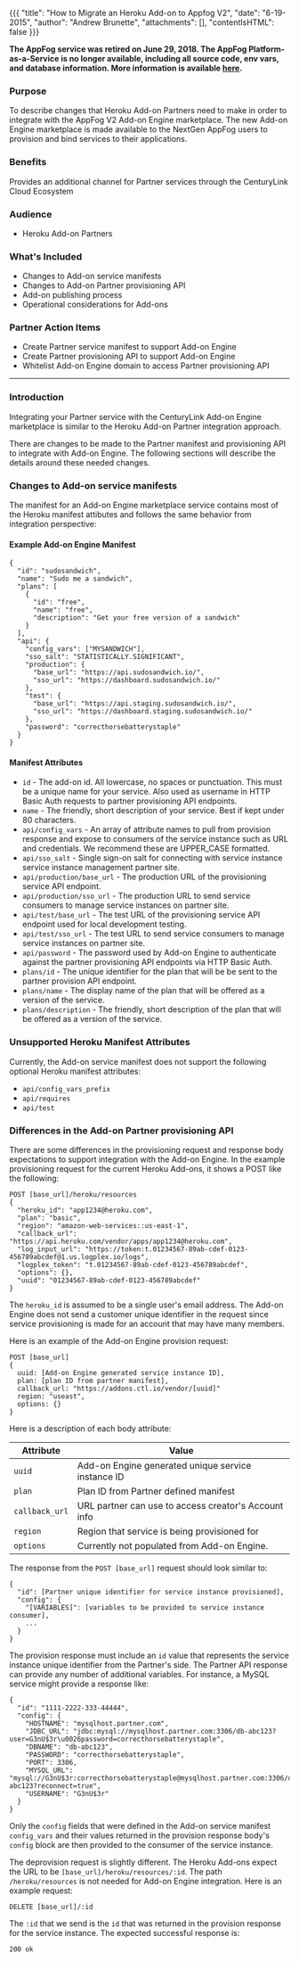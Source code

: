 {{{
  "title": "How to Migrate an Heroku Add-on to Appfog V2",
  "date": "6-19-2015",
  "author": "Andrew Brunette",
  "attachments": [],
  "contentIsHTML": false
}}}

<strong>The AppFog service was retired on June 29, 2018. The AppFog Platform-as-a-Service is no longer available, including all source code, env vars, and database information. More information is available [here](../../AppFog/appfog-retirement-guide.md).</strong>

### Purpose

To describe changes that Heroku Add-on Partners need to make in order to integrate with the AppFog V2 Add-on Engine marketplace. The new Add-on Engine marketplace is made available to the NextGen AppFog users to provision and bind services to their applications.

### Benefits

Provides an additional channel for Partner services through the CenturyLink Cloud Ecosystem

### Audience

- Heroku Add-on Partners

### What's Included

- Changes to Add-on service manifests
- Changes to Add-on Partner provisioning API
- Add-on publishing process
- Operational considerations for Add-ons

### Partner Action Items

- Create Partner service manifest to support Add-on Engine
- Create Partner provisioning API to support Add-on Engine
- Whitelist Add-on Engine domain to access Partner provisioning API

---

### Introduction

Integrating your Partner service with the CenturyLink Add-on Engine marketplace is similar to the Heroku Add-on Partner integration approach.

There are changes to be made to the Partner manifest and provisioning API to integrate with Add-on Engine. The following sections will describe the details around these needed changes.

### Changes to Add-on service manifests

The manifest for an Add-on Engine marketplace service contains most of the Heroku manifest attibutes and follows the same behavior from integration perspective:


#### Example Add-on Engine Manifest

```
{
  "id": "sudosandwich",
  "name": "Sudo me a sandwich",
  "plans": [
    {
      "id": "free",
      "name": "free",
      "description": "Get your free version of a sandwich"
    }
  ],
  "api": {
    "config_vars": ["MYSANDWICH"],
    "sso_salt": "STATISTICALLY.SIGNIFICANT",
    "production": {
      "base_url": "https://api.sudosandwich.io/",
      "sso_url": "https://dashboard.sudosandwich.io/"
    },
    "test": {
      "base_url": "https://api.staging.sudosandwich.io/",
      "sso_url": "https://dashboard.staging.sudosandwich.io/"
    },
    "password": "correcthorsebatterystaple"
  }
}
```

#### Manifest Attributes

- `id` - The add-on id. All lowercase, no spaces or punctuation. This must be a unique name for your service. Also used as username in HTTP Basic Auth requests to partner provisioning API endpoints.
- `name` - The friendly, short description of your service. Best if kept under 80 characters.
- `api/config_vars` - An array of attribute names to pull from provision response and expose to consumers of the service instance such as URL and credentials. We recommend these are UPPER_CASE formatted.
- `api/sso_salt` - Single sign-on salt for connecting with service instance service instance management partner site.
- `api/production/base_url` - The production URL of the provisioning service API endpoint.
- `api/production/sso_url` - The production URL to send service consumers to manage service instances on partner site.
- `api/test/base_url` - The test URL of the provisioning service API endpoint used for local development testing.
- `api/test/sso_url` - The test URL to send service consumers to manage service instances on partner site.
- `api/password` - The password used by Add-on Engine to authenticate against the partner provisioning API endpoints via HTTP Basic Auth.
- `plans/id` - The unique identifier for the plan that will be be sent to the partner provision API endpoint.
- `plans/name` - The display name of the plan that will be offered as a version of the service.
- `plans/description` - The friendly, short description of the plan that will be offered as a version of the service.

### Unsupported Heroku Manifest Attributes

Currently, the Add-on service manifest does not support the following optional Heroku manifest attributes:

- `api/config_vars_prefix`
- `api/requires`
- `api/test`

### Differences in the Add-on Partner provisioning API

There are some differences in the provisioning request and response body expectations to support integration with the Add-on Engine. In the example provisioning request for the current Heroku Add-ons, it shows a POST like the following:

```
POST [base_url]/heroku/resources
{
  "heroku_id": "app1234@heroku.com",
  "plan": "basic",
  "region": "amazon-web-services::us-east-1",
  "callback_url": "https://api.heroku.com/vendor/apps/app1234@heroku.com",
  "log_input_url": "https://token:t.01234567-89ab-cdef-0123-456789abcdef@1.us.logplex.io/logs",
  "logplex_token": "t.01234567-89ab-cdef-0123-456789abcdef",
  "options": {},
  "uuid": "01234567-89ab-cdef-0123-456789abcdef"
}
```

The `heroku_id` is assumed to be a single user's email address. The Add-on Engine does not send a customer unique identifier in the request since service provisioning is made for an account that may have many members.

Here is an example of the Add-on Engine provision request:

```
POST [base_url]
{
  uuid: [Add-on Engine generated service instance ID],
  plan: [plan ID from partner manifest],
  callback_url: "https://addons.ctl.io/vendor/[uuid]"
  region: "useast",
  options: {}
}
```

Here is a description of each body attribute:

| Attribute      | Value                                                |
| ---------      | -----------------                                    |
| `uuid`         | Add-on Engine generated unique service instance ID   |
| `plan`         | Plan ID from Partner defined manifest                |
| `callback_url` | URL partner can use to access creator's Account info |
| `region`       | Region that service is being provisioned for         |
| `options`      | Currently not populated from Add-on Engine.          |

The response from the `POST [base_url]` request should look similar to:

```
{
  "id": [Partner unique identifier for service instance provisioned],
  "config": {
    "[VARIABLES]": [variables to be provided to service instance consumer],
    ...
  }
}
```

The provision response must include an `id` value that represents the service instance unique identifier from the Partner's side. The Partner API response can provide any number of additional variables. For instance, a MySQL service might provide a response like:

```
{
  "id": "1111-2222-333-44444",
  "config": {
    "HOSTNAME": "mysqlhost.partner.com",
    "JDBC_URL": "jdbc:mysql://mysqlhost.partner.com:3306/db-abc123?user=G3nU$3r\u0026password=correcthorsebatterystaple",
    "DBNAME": "db-abc123",
    "PASSWORD": "correcthorsebatterystaple",
    "PORT": 3306,
    "MYSQL_URL": "mysql://G3nU$3r:correcthorsebatterystaple@mysqlhost.partner.com:3306/db-abc123?reconnect=true",
    "USERNAME": "G3nU$3r"
  }
}
```

Only the `config` fields that were defined in the Add-on service manifest `config_vars`  and their values returned in the provision response body's `config` block are then provided to the consumer of the service instance.

The deprovision request is slightly different. The Heroku Add-ons expect the URL to be `[base_url]/heroku/resources/:id`. The path `/heroku/resources` is not needed for Add-on Engine integration. Here is an example request:

```
DELETE [base_url]/:id
```

The `:id` that we send is the `id` that was returned in the provision response for the service instance. The expected successful response is:

```
200 ok
```
